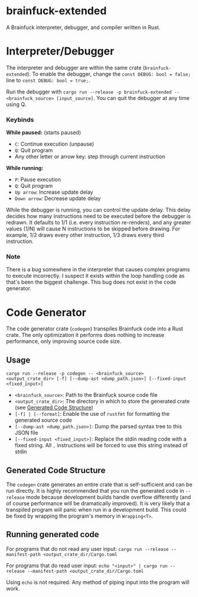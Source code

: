 # brainfuck-extended

A Brainfuck interpreter, debugger, and compiler written in Rust.

# Interpreter/Debugger

The interpreter and debugger are within the same crate (`brainfuck-extended`). To enable the debugger,
change the `const DEBUG: bool = false;` line to `const DEBUG: bool = true;`.

Run the debugger with `cargo run --release -p brainfuck-extended -- <brainfuck_source> [input_source]`.
You can quit the debugger at any time using Q.

### Keybinds

**While paused:** (starts paused)

- `C`: Continue execution (unpause)
- `Q`: Quit program
- Any other letter or arrow key: step through current instruction

**While running:**

- `P`: Pause execution
- `Q`: Quit program
- `Up arrow`: Increase update delay
- `Down arrow`: Decrease update delay

While the debugger is running, you can control the update delay. This delay decides how many instructions need
to be executed before the debugger is redrawn. It defaults to 1/1 (i.e. every instruction re-renders), and any
greater values (1/N) will cause N instructions to be skipped before drawing. For example, 1/2 draws every other instruction, 1/3 draws every third instruction.

### Note

There is a bug somewhere in the interpreter that causes complex programs to execute incorrectly. I suspect it
exists within the loop handling code as that's been the biggest challenge. This bug does not exist in the code
generator.

# Code Generator

The code generator crate (`codegen`) transpiles Brainfuck code into a Rust crate. The only optimization it
performs does nothing to increase performance, only improving source code size.

## Usage

`cargo run --release -p codegen -- <brainfuck_source> <output_crate_dir> [-f] [--dump-ast <dump_path.json>] [--fixed-input <fixed_input>]`

- `<brainfuck_source>`: Path to the Brainfuck source code file
- `<output_crate_dir>`: The directory in which to store the generated crate (see [Generated Code Structure](#generated-code-structure))
- `[-f] | [--format]`: Enable the use of `rustfmt` for formatting the generated source code
- `[--dump-ast <dump_path.json>]`: Dump the parsed syntax tree to this JSON file
- `[--fixed-input <fixed_input>]`: Replace the stdin reading code with a fixed string. All `,` instructions will
  be forced to use this string instead of stdin

## Generated Code Structure

The `codegen` crate generates an entire crate that is self-sufficient and can be run directly. It is highly recommended
that you run the generated code in `--release` mode because development builds handle overflow differently (and of
course performance will be dramatically improved). It is very likely that a transpiled program will panic when run
in a development build. This could be fixed by wrapping the program's memory in `Wrapping<T>`.

## Running generated code

For programs that do not read any user input:
`cargo run --release --manifest-path <output_crate_dir/Cargo.toml`

For programs that do read user input:
`echo "<input>" | cargo run --release --manifest-path <output_crate_dir/Cargo.toml`

Using `echo` is not required. Any method of piping input into the program will work.
